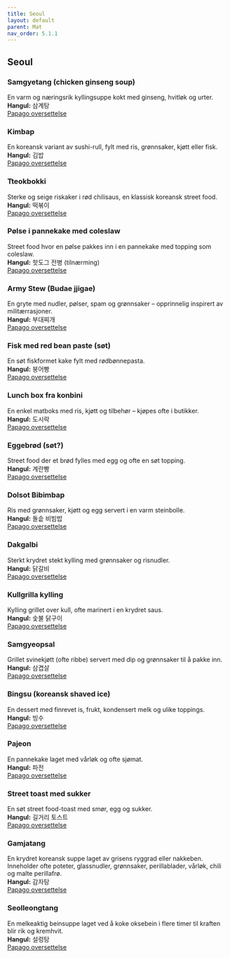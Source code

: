 ```yaml
---
title: Seoul
layout: default
parent: Mat
nav_order: 5.1.1
---
```

## Seoul

### Samgyetang (chicken ginseng soup)  
En varm og næringsrik kyllingsuppe kokt med ginseng, hvitløk og urter.  
**Hangul:** 삼계탕  
[Papago oversettelse](https://papago.naver.com/?sk=ko&tk=en&st=삼계탕)

### Kimbap  
En koreansk variant av sushi-rull, fylt med ris, grønnsaker, kjøtt eller fisk.  
**Hangul:** 김밥  
[Papago oversettelse](https://papago.naver.com/?sk=ko&tk=en&st=김밥)

### Tteokbokki  
Sterke og seige riskaker i rød chilisaus, en klassisk koreansk street food.  
**Hangul:** 떡볶이  
[Papago oversettelse](https://papago.naver.com/?sk=ko&tk=en&st=떡볶이)

### Pølse i pannekake med coleslaw  
Street food hvor en pølse pakkes inn i en pannekake med topping som coleslaw.  
**Hangul:** 핫도그 전병 (tilnærming)  
[Papago oversettelse](https://papago.naver.com/?sk=ko&tk=en&st=핫도그%20전병)

### Army Stew (Budae jjigae)  
En gryte med nudler, pølser, spam og grønnsaker – opprinnelig inspirert av militærrasjoner.  
**Hangul:** 부대찌개  
[Papago oversettelse](https://papago.naver.com/?sk=ko&tk=en&st=부대찌개)

### Fisk med red bean paste (søt)  
En søt fiskformet kake fylt med rødbønnepasta.  
**Hangul:** 붕어빵  
[Papago oversettelse](https://papago.naver.com/?sk=ko&tk=en&st=붕어빵)

### Lunch box fra konbini  
En enkel matboks med ris, kjøtt og tilbehør – kjøpes ofte i butikker.  
**Hangul:** 도시락  
[Papago oversettelse](https://papago.naver.com/?sk=ko&tk=en&st=도시락)

### Eggebrød (søt?)  
Street food der et brød fylles med egg og ofte en søt topping.  
**Hangul:** 계란빵  
[Papago oversettelse](https://papago.naver.com/?sk=ko&tk=en&st=계란빵)

### Dolsot Bibimbap  
Ris med grønnsaker, kjøtt og egg servert i en varm steinbolle.  
**Hangul:** 돌솥 비빔밥  
[Papago oversettelse](https://papago.naver.com/?sk=ko&tk=en&st=돌솥%20비빔밥)

### Dakgalbi  
Sterkt krydret stekt kylling med grønnsaker og risnudler.  
**Hangul:** 닭갈비  
[Papago oversettelse](https://papago.naver.com/?sk=ko&tk=en&st=닭갈비)

### Kullgrilla kylling  
Kylling grillet over kull, ofte marinert i en krydret saus.  
**Hangul:** 숯불 닭구이  
[Papago oversettelse](https://papago.naver.com/?sk=ko&tk=en&st=숯불%20닭구이)

### Samgyeopsal  
Grillet svinekjøtt (ofte ribbe) servert med dip og grønnsaker til å pakke inn.  
**Hangul:** 삼겹살  
[Papago oversettelse](https://papago.naver.com/?sk=ko&tk=en&st=삼겹살)

### Bingsu (koreansk shaved ice)  
En dessert med finrevet is, frukt, kondensert melk og ulike toppings.  
**Hangul:** 빙수  
[Papago oversettelse](https://papago.naver.com/?sk=ko&tk=en&st=빙수)

### Pajeon  
En pannekake laget med vårløk og ofte sjømat.  
**Hangul:** 파전  
[Papago oversettelse](https://papago.naver.com/?sk=ko&tk=en&st=파전)

### Street toast med sukker  
En søt street food-toast med smør, egg og sukker.  
**Hangul:** 길거리 토스트  
[Papago oversettelse](https://papago.naver.com/?sk=ko&tk=en&st=길거리%20토스트)

### Gamjatang  
En krydret koreansk suppe laget av grisens ryggrad eller nakkeben. Inneholder ofte poteter, glassnudler, grønnsaker, perillablader, vårløk, chili og malte perillafrø.  
**Hangul:** 감자탕  
[Papago oversettelse](https://papago.naver.com/?sk=ko&tk=en&st=감자탕)

### Seolleongtang  
En melkeaktig beinsuppe laget ved å koke oksebein i flere timer til kraften blir rik og kremhvit.  
**Hangul:** 설렁탕  
[Papago oversettelse](https://papago.naver.com/?sk=ko&tk=en&st=설렁탕)
